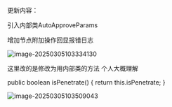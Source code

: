 更新内容：

引入内部类AutoApproveParams 



增加节点附加操作回显报错日志

![image-20250305103334130](C:\Users\maoyunlong\AppData\Roaming\Typora\typora-user-images\image-20250305103334130.png)



这里改的是修改为用内部类的方法 个人大概理解

public boolean isPenetrate() {
            return this.isPenetrate;
}

![image-20250305103509043](C:\Users\maoyunlong\AppData\Roaming\Typora\typora-user-images\image-20250305103509043.png)